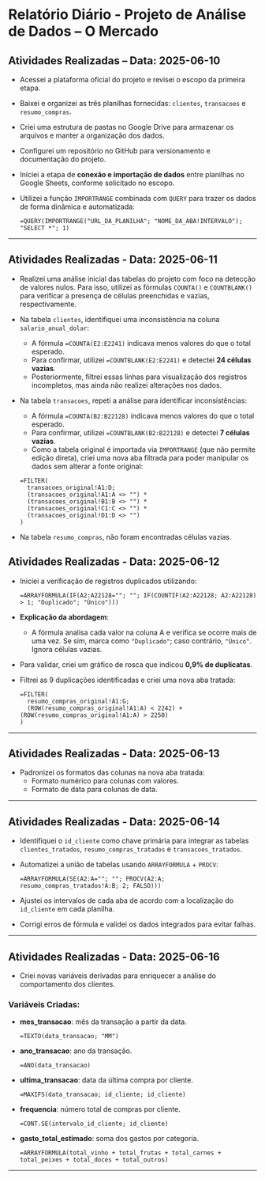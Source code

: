 # Relatório Diário - Projeto de Análise de Dados – O Mercado

## Atividades Realizadas – Data: 2025-06-10
- Acessei a plataforma oficial do projeto e revisei o escopo da primeira etapa.
- Baixei e organizei as três planilhas fornecidas: `clientes`, `transacoes` e `resumo_compras`.
- Criei uma estrutura de pastas no Google Drive para armazenar os arquivos e manter a organização dos dados.
- Configurei um repositório no GitHub para versionamento e documentação do projeto.
- Iniciei a etapa de **conexão e importação de dados** entre planilhas no Google Sheets, conforme solicitado no escopo.
- Utilizei a função `IMPORTRANGE` combinada com `QUERY` para trazer os dados de forma dinâmica e automatizada:

  ```
  =QUERY(IMPORTRANGE("URL_DA_PLANILHA"; "NOME_DA_ABA!INTERVALO"); "SELECT *"; 1)
  ```
---

## Atividades Realizadas - Data: 2025-06-11
- Realizei uma análise inicial das tabelas do projeto com foco na detecção de valores nulos. Para isso, utilizei as fórmulas `COUNTA()` e `COUNTBLANK()` para verificar a presença de células preenchidas e vazias, respectivamente.

- Na tabela `clientes`, identifiquei uma inconsistência na coluna `salario_anual_dolar`:
  - A fórmula `=COUNTA(E2:E2241)` indicava menos valores do que o total esperado.
  - Para confirmar, utilizei `=COUNTBLANK(E2:E2241)` e detectei **24 células vazias**.
  - Posteriormente, filtrei essas linhas para visualização dos registros incompletos, mas ainda não realizei alterações nos dados.

- Na tabela `transacoes`, repeti a análise para identificar inconsistências:
  - A fórmula `=COUNTA(B2:B22128)` indicava menos valores do que o total esperado.
  - Para confirmar, utilizei `=COUNTBLANK(B2:B22128)` e detectei **7 células vazias**.
  - Como a tabela original é importada via `IMPORTRANGE` (que não permite edição direta), criei uma nova aba filtrada para poder manipular os dados sem alterar a fonte original:

  ```excel
  =FILTER(
    transacoes_original!A1:D;
    (transacoes_original!A1:A <> "") *
    (transacoes_original!B1:B <> "") *
    (transacoes_original!C1:C <> "") *
    (transacoes_original!D1:D <> "")
  )
  ```

- Na tabela `resumo_compras`, não foram encontradas células vazias.

## Atividades Realizadas - Data: 2025-06-12
- Iniciei a verificação de registros duplicados utilizando:

  ```excel
  =ARRAYFORMULA(IF(A2:A22128=""; ""; IF(COUNTIF(A2:A22128; A2:A22128) > 1; "Duplicado"; "Único")))
  ```

- **Explicação da abordagem**:
  - A fórmula analisa cada valor na coluna A e verifica se ocorre mais de uma vez. Se sim, marca como `"Duplicado"`; caso contrário, `"Único"`. Ignora células vazias.

- Para validar, criei um gráfico de rosca que indicou **0,9% de duplicatas**.
- Filtrei as 9 duplicações identificadas e criei uma nova aba tratada:

  ```excel
  =FILTER(
    resumo_compras_original!A1:G;
    (ROW(resumo_compras_original!A1:A) < 2242) + (ROW(resumo_compras_original!A1:A) > 2250)
  )
  ```

---

## Atividades Realizadas - Data: 2025-06-13
- Padronizei os formatos das colunas na nova aba tratada:
  - Formato numérico para colunas com valores.
  - Formato de data para colunas de data.

---

## Atividades Realizadas - Data: 2025-06-14
- Identifiquei o `id_cliente` como chave primária para integrar as tabelas `clientes_tratados`, `resumo_compras_tratados` e `transacoes_tratados`.
- Automatizei a união de tabelas usando `ARRAYFORMULA` + `PROCV`:

  ```excel
  =ARRAYFORMULA(SE(A2:A=""; ""; PROCV(A2:A; resumo_compras_tratados!A:B; 2; FALSO)))
  ```

- Ajustei os intervalos de cada aba de acordo com a localização do `id_cliente` em cada planilha.
- Corrigi erros de fórmula e validei os dados integrados para evitar falhas.

---

## Atividades Realizadas - Data: 2025-06-16
- Criei novas variáveis derivadas para enriquecer a análise do comportamento dos clientes.

### Variáveis Criadas:

- **mes_transacao**: mês da transação a partir da data.

  ```excel
  =TEXTO(data_transacao; "MM")
  ```

- **ano_transacao**: ano da transação.

  ```excel
  =ANO(data_transacao)
  ```

- **ultima_transacao**: data da última compra por cliente.

  ```excel
  =MAXIFS(data_transacao; id_cliente; id_cliente)
  ```

- **frequencia**: número total de compras por cliente.

  ```excel
  =CONT.SE(intervalo_id_cliente; id_cliente)
  ```

- **gasto_total_estimado**: soma dos gastos por categoria.

  ```excel
  =ARRAYFORMULA(total_vinho + total_frutas + total_carnes + total_peixes + total_doces + total_outros)
  ```

---